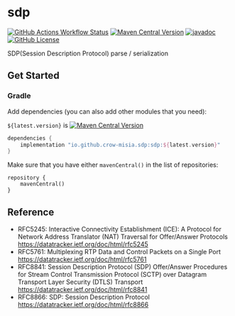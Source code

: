 sdp
=================

[![GitHub Actions Workflow Status](https://img.shields.io/github/actions/workflow/status/crow-misia/sdp/build.yml)](https://github.com/crow-misia/sdp/actions/workflows/build.yml)
[![Maven Central Version](https://img.shields.io/maven-central/v/io.github.crow-misia.sdp/sdp)](https://central.sonatype.com/artifact/io.github.crow-misia.sdp/sdp)
[![javadoc](https://javadoc.io/badge2/io.github.crow-misia.sdp/sdp/javadoc.svg)](https://javadoc.io/doc/io.github.crow-misia.sdp/sdp)
[![GitHub License](https://img.shields.io/github/license/crow-misia/sdp)](LICENSE)

SDP(Session Description Protocol) parse / serialization

## Get Started

### Gradle

Add dependencies (you can also add other modules that you need):

`${latest.version}` is [![Maven Central Version](https://img.shields.io/maven-central/v/io.github.crow-misia.sdp/sdp)](https://central.sonatype.com/artifact/io.github.crow-misia.sdp/sdp)

```groovy
dependencies {
    implementation "io.github.crow-misia.sdp:sdp:${latest.version}"
}
```

Make sure that you have either `mavenCentral()` in the list of repositories:

```
repository {
    mavenCentral()
}
```


## Reference

* RFC5245: Interactive Connectivity Establishment (ICE): A Protocol for Network Address Translator (NAT) Traversal for Offer/Answer Protocols
  https://datatracker.ietf.org/doc/html/rfc5245
* RFC5761: Multiplexing RTP Data and Control Packets on a Single Port
  https://datatracker.ietf.org/doc/html/rfc5761
* RFC8841: Session Description Protocol (SDP) Offer/Answer Procedures for Stream Control Transmission Protocol (SCTP) over Datagram Transport Layer Security (DTLS) Transport
  https://datatracker.ietf.org/doc/html/rfc8841
* RFC8866: SDP: Session Description Protocol
  https://datatracker.ietf.org/doc/html/rfc8866
